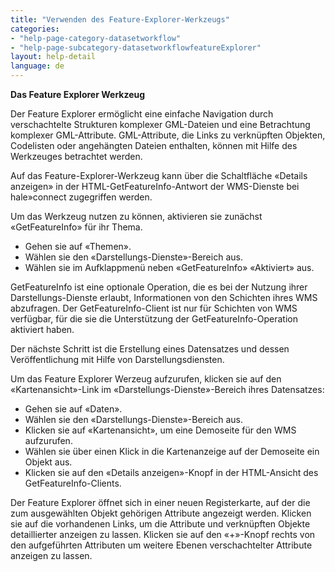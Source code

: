 ```yaml
---
title: "Verwenden des Feature-Explorer-Werkzeugs"
categories:
- "help-page-category-datasetworkflow"
- "help-page-subcategory-datasetworkflowfeatureExplorer"
layout: help-detail
language: de
---
```


**Das Feature Explorer Werkzeug**

Der Feature Explorer ermöglicht eine einfache Navigation durch verschachtelte Strukturen komplexer GML-Dateien und eine Betrachtung komplexer GML-Attribute. GML-Attribute, die Links zu verknüpften Objekten, Codelisten oder angehängten Dateien enthalten, können mit Hilfe des Werkzeuges betrachtet werden.

Auf das Feature-Explorer-Werkzeug kann über die Schaltfläche «Details anzeigen» in der HTML-GetFeatureInfo-Antwort der WMS-Dienste bei hale»connect zugegriffen werden.
<img src="/images/help/de/Feature Explorer.png" alt="" title="Zugriff auf das Feature-Explorer-Tool über die Schaltfläche Details anzeigen" class="img-responsive img-inline-help">

Um das Werkzeug nutzen zu können, aktivieren sie zunächst &laquo;GetFeatureInfo&raquo; für ihr Thema.
  * Gehen sie auf &laquo;Themen&raquo;.
  * Wählen sie den &laquo;Darstellungs-Dienste&raquo;-Bereich aus.
  * Wählen sie im Aufklappmenü neben &laquo;GetFeatureInfo&raquo; &laquo;Aktiviert&raquo; aus.

GetFeatureInfo ist eine optionale Operation, die es bei der Nutzung ihrer Darstellungs-Dienste erlaubt, Informationen von den Schichten ihres WMS abzufragen. Der GetFeatureInfo-Client ist nur für Schichten von WMS verfügbar, für die sie die Unterstützung der GetFeatureInfo-Operation aktiviert haben.

Der nächste Schritt ist die Erstellung eines Datensatzes und dessen Veröffentlichung mit Hilfe von Darstellungsdiensten.

Um das Feature Explorer Werzeug aufzurufen, klicken sie auf den &laquo;Kartenansicht&raquo;-Link im &laquo;Darstellungs-Dienste&raquo;-Bereich ihres Datensatzes:
  * Gehen sie auf &laquo;Daten&raquo;.
  * Wählen sie den &laquo;Darstellungs-Dienste&raquo;-Bereich aus.
  * Klicken sie auf &laquo;Kartenansicht&raquo;, um eine Demoseite für den WMS aufzurufen.
  * Wählen sie über einen Klick in die Kartenanzeige auf der Demoseite ein Objekt aus.
  * Klicken sie auf den &laquo;Details anzeigen&raquo;-Knopf in der HTML-Ansicht des GetFeatureInfo-Clients.

Der Feature Explorer öffnet sich in einer neuen Registerkarte, auf der die zum ausgewählten Objekt gehörigen Attribute angezeigt werden. Klicken sie auf die vorhandenen Links, um die Attribute und verknüpften Objekte detaillierter anzeigen zu lassen. Klicken sie auf den &laquo;+&raquo;-Knopf rechts von den aufgeführten Attributen um weitere Ebenen verschachtelter Attribute anzeigen zu lassen.
